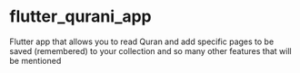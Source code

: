 # flutter_qurani_app
Flutter app that allows you to read Quran and add specific pages to be saved (remembered) to your collection and so many other features that will be mentioned 
